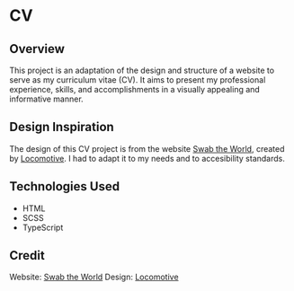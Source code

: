 # CV
## Overview
This project is an adaptation of the design and structure of a website to serve as my curriculum vitae (CV). It aims to present my professional experience, skills, and accomplishments in a visually appealing and informative manner.

## Design Inspiration
The design of this CV project is from the website [Swab the World](https://swabtheworld.com/en/), created by [Locomotive](https://www.locomotive.ca/en). I had to adapt it to my needs and to accesibility standards.

## Technologies Used
- HTML
- SCSS
- TypeScript

## Credit
Website: [Swab the World](https://swabtheworld.com/en/)
Design: [Locomotive](https://www.locomotive.ca/en)

